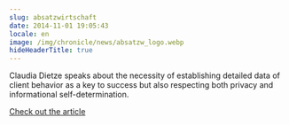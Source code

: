 ```yaml
---
slug: absatzwirtschaft
date: 2014-11-01 19:05:43
locale: en
image: /img/chronicle/news/absatzw_logo.webp
hideHeaderTitle: true
---
```


Claudia Dietze speaks about the necessity of establishing detailed data of client behavior as a key to success but also respecting both privacy and informational self-determination.

[Check out the article](https://drive.google.com/a/freiheit.com/file/d/0B-4a6ZsmPQKVaUJIZEo1QWtfelk/view?usp=sharing)